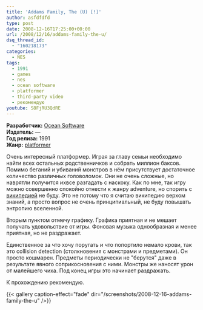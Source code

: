 ```yaml
---
title: 'Addams Family, The (U) [!]'
author: asfdfdfd
type: post
date: 2008-12-16T17:25:00+00:00
url: /2008/12/16/addams-family-the-u/
dsq_thread_id:
  - "160218173"
categories:
  - NES
tags:
  - 1991
  - games
  - nes
  - ocean software
  - platformer
  - third-party video
  - рекомендую 
youtube: S8FjRU3QdRE  
---
```

**Разработчик:** [Ocean Software][1]  
**Издатель:** —  
**Год релиза:** 1991  
**Жанр:** [platformer][2]

Очень интересный платформер. Играя за главу семьи необходимо найти всех остальных родственничков и собрать миллион баксов. Помимо беганий и убиваний монстров в нём присутствует достаточное количество различных головоломок. Они не очень сложные, но наврятли получится ихвсе разгадать с наскоку. Как по мне, так игру можно совершенно спокойно отнести к жанру adventure, но спорить с [википедией](http://en.wikipedia.org/wiki/The_Addams_Family_(video_game)) не буду. Это не потому что я считаю википедию верхом знаний, а просто вопрос не очень принципиальный, не буду повышать энтропию вселенной.

Вторым пунктом отмечу графику. Графика приятная и не мешает получать удовольствие от игры. Фоновая музыка однообразная и менее приятная, но не раздражает.

Единственное за что хочу поругать и что попортило немало крови, так это collision detection (столкновения с монстрами и предметами). Он просто кошмарен. Предметы периодически не "берутся" даже в результате явного соприкосновения с ними. Монстры же наносят урон от малейшего чиха. Под конец игры это начинает раздражать.

К прохождению рекомендую.

<!--more-->

{{< gallery caption-effect="fade" dir="/screenshots/2008-12-16-addams-family-the-u" />}}

 [1]: http://en.wikipedia.org/wiki/Ocean_Software
 [2]: http://en.wikipedia.org/wiki/Platform_game